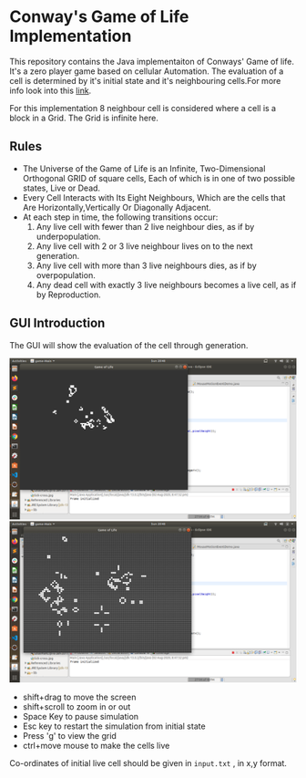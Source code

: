 # Conway's Game of Life Implementation

This repository contains the Java implementaiton of Conways' Game of life.
It's a zero player game based on cellular Automation. The evaluation of a cell is determined by it's initial state and it's neighbouring cells.For more info look into this [link](https://en.wikipedia.org/wiki/Conway%27s_Game_of_Life).

For this implementation 8 neighbour cell is considered where a cell is a block in a Grid. The Grid is infinite here.

## Rules
- The Universe of the Game of Life is an Infinite, Two-Dimensional Orthogonal GRID of square cells, Each of which is in one of two possible states, Live or Dead.
- Every Cell Interacts with Its Eight Neighbours, Which are the cells that Are Horizontally,Vertically Or Diagonally Adjacent.
- At each step in time, the following transitions occur:
     1. Any live cell with fewer than 2 live neighbour dies, as if by underpopulation.
     2. Any live cell with 2 or 3 live neighbour lives on to the next generation.
     3. Any live cell with more than 3 live neighbours dies, as if by overpopulation.
     4. Any dead cell with exactly 3 live neighbours becomes a live cell, as if by Reproduction.



## GUI Introduction
The GUI will show the evaluation of the cell through generation. <br> 

![](./images/img1.png)
![](./images/img2.png)

- shift+drag to move the screen
- shift+scroll to zoom in or out
- Space Key to pause simulation
- Esc key to restart the simulation from initial state
- Press 'g' to view the grid
- ctrl+move mouse to make the cells live

Co-ordinates of initial live cell should be given in `input.txt` , in x,y format.